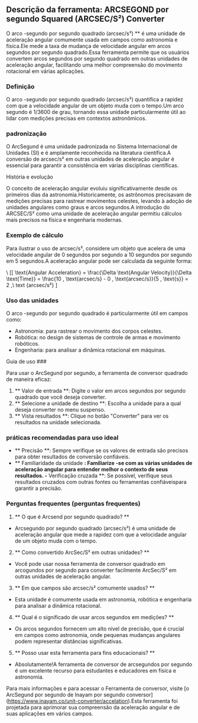 ## Descrição da ferramenta: ARCSEGOND por segundo Squared (ARCSEC/S²) Converter

O arco -segundo por segundo quadrado (arcsec/s²) ** é uma unidade de aceleração angular comumente usada em campos como astronomia e física.Ele mede a taxa de mudança de velocidade angular em arcos segundos por segundo quadrado.Essa ferramenta permite que os usuários convertem arcos segundos por segundo quadrado em outras unidades de aceleração angular, facilitando uma melhor compreensão do movimento rotacional em várias aplicações.

### Definição

O arco -segundo por segundo quadrado (arcsec/s²) quantifica a rapidez com que a velocidade angular de um objeto muda com o tempo.Um arco segundo é 1/3600 de grau, tornando essa unidade particularmente útil ao lidar com medições precisas em contextos astronômicos.

### padronização

O ArcSegund é uma unidade padronizada no Sistema Internacional de Unidades (SI) e é amplamente reconhecida na literatura científica.A conversão de arcsec/s² em outras unidades de aceleração angular é essencial para garantir a consistência em várias disciplinas científicas.

História e evolução

O conceito de aceleração angular evoluiu significativamente desde os primeiros dias da astronomia.Historicamente, os astrônomos precisavam de medições precisas para rastrear movimentos celestes, levando à adoção de unidades angulares como graus e arcos segundos.A introdução do ARCSEC/S² como uma unidade de aceleração angular permitiu cálculos mais precisos na física e engenharia modernas.

### Exemplo de cálculo

Para ilustrar o uso de arcsec/s², considere um objeto que acelera de uma velocidade angular de 0 segundos por segundo a 10 segundos por segundo em 5 segundos.A aceleração angular pode ser calculada da seguinte forma:

\ [[
\text{Angular Acceleration} = \frac{\Delta \text{Angular Velocity}}{\Delta \text{Time}} = \frac{10 \, \text{arcsec/s} - 0 \, \text{arcsec/s}}{5 \, \text{s}} = 2 \,\ text {arcsec/s²}
\]

### Uso das unidades

O arco -segundo por segundo quadrado é particularmente útil em campos como:

- Astronomia: para rastrear o movimento dos corpos celestes.
- Robótica: no design de sistemas de controle de armas e movimento robóticos.
- Engenharia: para analisar a dinâmica rotacional em máquinas.

Guia de uso ###

Para usar o ArcSegund por segundo, a ferramenta de conversor quadrado de maneira eficaz:

1. ** Valor de entrada **: Digite o valor em arcos segundos por segundo quadrado que você deseja converter.
2. ** Selecione a unidade de destino **: Escolha a unidade para a qual deseja converter no menu suspenso.
3. ** Vista resultados **: Clique no botão "Converter" para ver os resultados na unidade selecionada.

### práticas recomendadas para uso ideal

- ** Precisão **: Sempre verifique se os valores de entrada são precisos para obter resultados de conversão confiáveis.
- ** Familiaridade da unidade **: Familiarize -se com as várias unidades de aceleração angular para entender melhor o contexto de seus resultados.
-** Verificação cruzada **: Se possível, verifique seus resultados cruzados com outras fontes ou ferramentas confiáveis ​​para garantir a precisão.

### Perguntas frequentes (perguntas frequentes)

1. ** O que é Arcsend por segundo quadrado? **
- Arcsegundo por segundo quadrado (arcsec/s²) é uma unidade de aceleração angular que mede a rapidez com que a velocidade angular de um objeto muda com o tempo.

2. ** Como convertido ArcSec/S² em outras unidades? **
- Você pode usar nossa ferramenta de conversor quadrado em arcogundos por segundo para converter facilmente ArcSec/S² em outras unidades de aceleração angular.

3. ** Em que campos são arcsec/s² comumente usados? **
- Esta unidade é comumente usada em astronomia, robótica e engenharia para analisar a dinâmica rotacional.

4. ** Qual é o significado de usar arcos segundos em medições? **
- Os arcos segundos fornecem um alto nível de precisão, que é crucial em campos como astronomia, onde pequenas mudanças angulares podem representar distâncias significativas.

5. ** Posso usar esta ferramenta para fins educacionais? **
- Absolutamente!A ferramenta de conversor de arcsegundos por segundo é um excelente recurso para estudantes e educadores em física e astronomia.

Para mais informações e para acessar o Ferramenta de conversor, visite [o ArcSegund por segundo de Inayam por segundo conversor] (https://www.inayam.co/unit-converter/accelation).Esta ferramenta foi projetada para aprimorar sua compreensão da aceleração angular e de suas aplicações em vários campos.